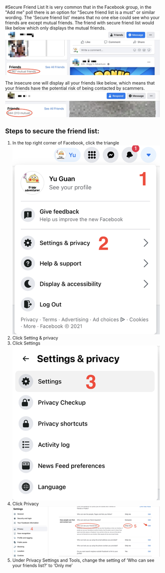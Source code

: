 #Secure Friend List
It is very common that in the Facebook group, in the "Add me" poll there is an option for "Secure friend list is a 
must" or similar wording. The 'Secure friend list' means that no one else could see who your friends are except 
mutual friends. The friend with secure friend list would like below which only displays the mutual friends. 
![Image](images/secureList.jpg) 

The insecure one will display all your friends like below, which means that your friends have the potential risk of 
being contacted by scammers. ![Image](images/insecureList.jpg)


Steps to secure the friend list:
----
1. In the top right corner of Facebook, click the triangle![Image](images/settingStep1.png)
2. Click Setting & privacy
3. Click Settings ![Image](images/settingStep3.png)
4. Click Privacy ![Image](images/onlyMeStep4.jpg)
5. Under Privacy Settings and Tools, change the setting of ‘Who can see your friends list?’ to 
   ‘Only me’

